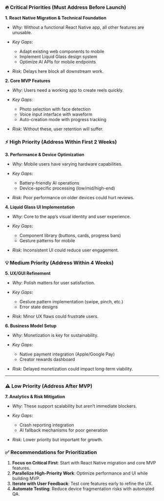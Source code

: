 ### 🔥 __Critical Priorities (Must Address Before Launch)__

__1. React Native Migration & Technical Foundation__

- *Why*: Without a functional React Native app, all other features are unusable.

- *Key Gaps*:

  - Adapt existing web components to mobile
  - Implement Liquid Glass design system
  - Optimize AI APIs for mobile endpoints

- *Risk*: Delays here block all downstream work.

__2. Core MVP Features__

- *Why*: Users need a working app to create reels quickly.

- *Key Gaps*:

  - Photo selection with face detection
  - Voice input interface with waveform
  - Auto-creation mode with progress tracking

- *Risk*: Without these, user retention will suffer.

### ⚡ __High Priority (Address Within First 2 Weeks)__

__3. Performance & Device Optimization__

- *Why*: Mobile users have varying hardware capabilities.

- *Key Gaps*:

  - Battery-friendly AI operations
  - Device-specific processing (low/mid/high-end)

- *Risk*: Poor performance on older devices could hurt reviews.

__4. Liquid Glass UI Implementation__

- *Why*: Core to the app’s visual identity and user experience.

- *Key Gaps*:

  - Component library (buttons, cards, progress bars)
  - Gesture patterns for mobile

- *Risk*: Inconsistent UI could reduce user engagement.

### 💡 __Medium Priority (Address Within 4 Weeks)__

__5. UX/GUI Refinement__

- *Why*: Polish matters for user satisfaction.

- *Key Gaps*:

  - Gesture pattern implementation (swipe, pinch, etc.)
  - Error state designs

- *Risk*: Minor UX flaws could frustrate users.

__6. Business Model Setup__

- *Why*: Monetization is key for sustainability.

- *Key Gaps*:

  - Native payment integration (Apple/Google Pay)
  - Creator rewards dashboard

- *Risk*: Delayed monetization could impact long-term viability.

---

###

### ⚠️ __Low Priority (Address After MVP)__

__7. Analytics & Risk Mitigation__

- *Why*: These support scalability but aren’t immediate blockers.

- *Key Gaps*:

  - Crash reporting integration
  - AI fallback mechanisms for poor generation

- *Risk*: Lower priority but important for growth.

### ✅ __Recommendations for Prioritization__

1. __Focus on Critical First__: Start with React Native migration and core MVP features.
2. __Parallelize High-Priority Work__: Optimize performance and UI while building MVP.
3. __Iterate with User Feedback__: Test core features early to refine the UX.
4. __Automate Testing__: Reduce device fragmentation risks with automated QA.
